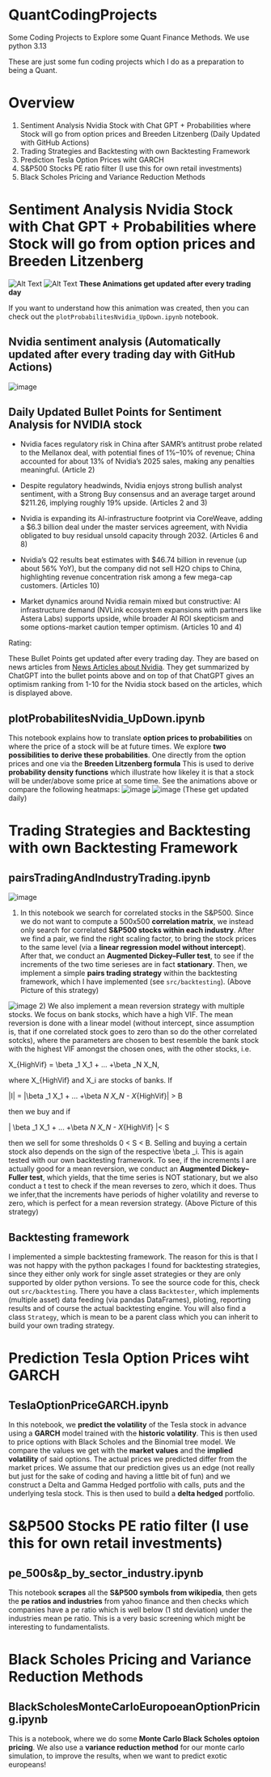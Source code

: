 # QuantCodingProjects
Some Coding Projects to Explore some Quant Finance Methods.
We use python 3.13

These are just some fun coding projects which I do as a preparation to being a Quant.

# Overview
1) Sentiment Analysis Nvidia Stock with Chat GPT + Probabilities where Stock will go from option prices and Breeden Litzenberg (Daily Updated with GitHub Actions)
2) Trading Strategies and Backtesting with own Backtesting Framework
3) Prediction Tesla Option Prices wiht GARCH
4) S&P500 Stocks PE ratio filter (I use this for own retail investments)
5) Black Scholes Pricing and Variance Reduction Methods

# Sentiment Analysis Nvidia Stock with Chat GPT + Probabilities where Stock will go from option prices and Breeden Litzenberg

![Alt Text](./animations/probPriceUnder.gif)
![Alt Text](./animations/probPriceUnderBreedenLitzenberg.gif)
**These Animations get updated after every trading day**

If you want to understand how this animation was created, then you can check out the `plotProbabilitesNvidia_UpDown.ipynb` notebook.

## Nvidia sentiment analysis (Automatically updated after every trading day with GitHub Actions)
![image](./pictures/ratingPlot.png)

<!--![image](./pictures/textRating.png)-->

## Daily Updated Bullet Points for Sentiment Analysis for NVIDIA stock
<!-- BulletPointStart -->
- Nvidia faces regulatory risk in China after SAMR’s antitrust probe related to the Mellanox deal, with potential fines of 1%–10% of revenue; China accounted for about 13% of Nvidia’s 2025 sales, making any penalties meaningful. (Article 2)

- Despite regulatory headwinds, Nvidia enjoys strong bullish analyst sentiment, with a Strong Buy consensus and an average target around $211.26, implying roughly 19% upside. (Articles 2 and 3)

- Nvidia is expanding its AI-infrastructure footprint via CoreWeave, adding a $6.3 billion deal under the master services agreement, with Nvidia obligated to buy residual unsold capacity through 2032. (Articles 6 and 8)

- Nvidia’s Q2 results beat estimates with $46.74 billion in revenue (up about 56% YoY), but the company did not sell H2O chips to China, highlighting revenue concentration risk among a few mega-cap customers. (Articles 10)

- Market dynamics around Nvidia remain mixed but constructive: AI infrastructure demand (NVLink ecosystem expansions with partners like Astera Labs) supports upside, while broader AI ROI skepticism and some options-market caution temper optimism. (Articles 10 and 4)

Rating: 
<!-- BulletPointEnd -->

These Bullet Points get updated after every trading day. They are based on news articles from [News Articles about Nvidia](https://markets.businessinsider.com/news/nvda-stock). They get summarized by ChatGPT into the bullet points above and on top of that ChatGPT gives an optimism ranking from 1-10 for the Nvidia stock based on the articles, which is displayed above.
## plotProbabilitesNvidia_UpDown.ipynb

This notebook explains how to translate **option prices to probabilities** on where the price of a stock will be at future times.
We explore **two possibilities to derive these probabilities**. One directly from the option prices and one via the **Breeden Litzenberg formula**
This is used to derive **probability density functions** which illustrate how likeley it is that a stock will be under/above some price at some time. See the animations above or compare the following heatmaps:
![image](./pictures/probPriceUnder.png)
![image](./pictures/probPriceUnderBreedenLitzenberg.png)
(These get updated daily)

# Trading Strategies and Backtesting with own Backtesting Framework
## pairsTradingAndIndustryTrading.ipynb
![image](./pictures/pairsTradingPic.png)
1) In this notebook we search for correlated stocks in the S&P500. Since we do not want to compute a 500x500 **correlation matrix**, we instead only search for correlated **S&P500 stocks within each industry**. After we find a pair, we find the right scaling factor, to bring the stock prices to the same level (via a **linear regression model without intercept**). After that, we conduct an **Augmented Dickey–Fuller test**, to see if the increments of the two time serieses are in fact **stationary**. Then, we implement a simple **pairs trading strategy** within the backtesting framework, which I have implemented (see `src/backtesting`). (Above Picture of this strategy)

![image](./pictures/MultipleStocksTrading.png)
2) We also implement a mean reversion strategy with multiple stocks. We focus on bank stocks, which have a high VIF. The mean reversion is done with a linear model (without intercept, since assumption is, that if one correlated stock goes to zero than so do the other correlated sotcks), where the parameters are chosen to best resemble the bank stock with the highest VIF amongst the chosen ones, with the other stocks, i.e. 

X_{HighVif} = \beta _1 X_1 + ... +\beta _N X_N,

where X_{HighVif} and X_i are stocks of banks. If 

|I| = |\beta _1 X_1 + ... +\beta _N X_N  - X_{HighVif}| > B

then we buy and if 

| \beta _1 X_1 + ... +\beta _N X_N  - X_{HighVif} |< S

 then we sell for some thresholds  0 < S < B. Selling and buying a certain stock also depends on the sign of the respective \beta _i. This is again tested with our own backtesting framework.
To see, if the increments I are actually good for a mean reversion, we conduct an **Augmented Dickey–Fuller test**, which yields, that the time series is NOT stationary, but we also conduct a t test to check if the mean reverses to zero, which it does. Thus we infer,that the increments have periods of higher volatility and reverse to zero, which is perfect for a mean reversion strategy. (Above Picture of this strategy)


## Backtesting framework
I implemented a simple backtesting framework. The reason for this is that I was not happy with the python packages I found for backtesting strategies, since they either only work for single asset strategies or they are only supported by older python versions. To see the source code for this, check out `src/backtesting`. There you have a class `Backtester`, which implements (multiple asset) data feeding (via pandas DataFrames), ploting, reporting results and of course the actual backtesting engine. You will also find a class `Strategy`, which is mean to be a parent class which you can inherit to build your own trading strategy.

# Prediction Tesla Option Prices wiht GARCH
## TeslaOptionPriceGARCH.ipynb

In this notebook, we **predict the volatility** of the Tesla stock in advance using a **GARCH** model trained with the **historic volatility**. This is then used to price options with Black Scholes and the Binomial tree model. We compare the values we get with the **market values** and the **implied volatility** of said options. The actual prices we predicted differ from the market prices. We assume that our prediction gives us an edge (not really but just for the sake of coding and having a little bit of fun) and we construct a Delta and Gamma Hedged portfolio with calls, puts and the underlying tesla stock.
This is then used to build a **delta hedged** portfolio.


# S&P500 Stocks PE ratio filter (I use this for own retail investments)
## pe_500s&p_by_sector_industry.ipynb

This notebook **scrapes** all the **S&P500 symbols from wikipedia**, then gets the **pe ratios and industries** from yahoo finance and then checks which companies have a pe ratio which is well below (1 std deviation) under the industries mean pe ratio. This is a very basic screening which might be interesting to fundamentalists.


# Black Scholes Pricing and Variance Reduction Methods
## BlackScholesMonteCarloEuropoeanOptionPricing.ipynb
This is a notebook, where we do some **Monte Carlo Black Scholes optoion pricing**. We also use a **variance reduction method** for our monte carlo simulation, to improve the results, when we want to predict exotic europeans!

